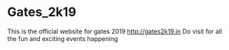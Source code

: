 # Gates_2k19
This is the official website for gates 2019
http://gates2k19.in
Do visit for all the fun and exciting events happening
